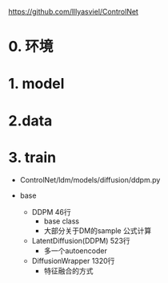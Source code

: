 https://github.com/lllyasviel/ControlNet
# 0. 环境



# 1. model

# 2.data

# 3. train
- ControlNet/ldm/models/diffusion/ddpm.py

- base
    - DDPM 46行
        - base class
        - 大部分关于DM的sample 公式计算
    - LatentDiffusion(DDPM) 523行
        - 多一个autoencoder 
    - DiffusionWrapper 1320行
        - 特征融合的方式